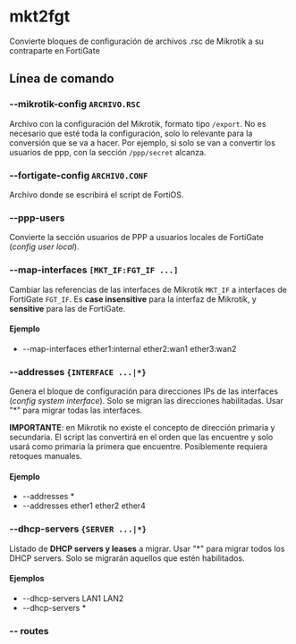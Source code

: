 #  mkt2fgt

Convierte bloques de configuración de archivos .rsc de Mikrotik a su contraparte en FortiGate

## Línea de comando

### --mikrotik-config `ARCHIVO.RSC`

Archivo con la configuración del Mikrotik, formato tipo `/export`. No es necesario que esté toda la configuración, solo lo relevante para la conversión que se va a hacer. Por ejemplo, si solo se van a convertir los usuarios de ppp, con la sección `/ppp/secret` alcanza.

### --fortigate-config `ARCHIVO.CONF`

Archivo donde se escribirá el script de FortiOS.

### --ppp-users

Convierte la sección usuarios de PPP a usuarios locales de FortiGate (*config user local*).

### --map-interfaces `[MKT_IF:FGT_IF ...]`

Cambiar las referencias de las interfaces de Mikrotik `MKT_IF` a interfaces de FortiGate `FGT_IF`. Es **case insensitive** para la interfaz de Mikrotik, y **sensitive** para las de FortiGate.

#### Ejemplo

- --map-interfaces ether1:internal ether2:wan1 ether3:wan2

### --addresses `{INTERFACE ...|*}`

Genera el bloque de configuración para direcciones IPs de las interfaces (*config system interface*). Solo se migran las direcciones habilitadas.
Usar "*" para migrar todas las interfaces.

**IMPORTANTE**: en Mikrotik no existe el concepto de dirección primaria y secundaria. El script las convertirá en el orden que las encuentre y solo usará como primaria la primera que encuentre. Posiblemente requiera retoques manuales.

#### Ejemplo

- --addresses *
- --addresses ether1 ether2 ether4

### --dhcp-servers `{SERVER ...|*}`

Listado de **DHCP servers y leases** a migrar.
Usar "*" para migrar todos los DHCP servers. Solo se migrarán aquellos que estén habilitados.

#### Ejemplos

- --dhcp-servers LAN1 LAN2
- --dhcp-servers *

### -- routes

